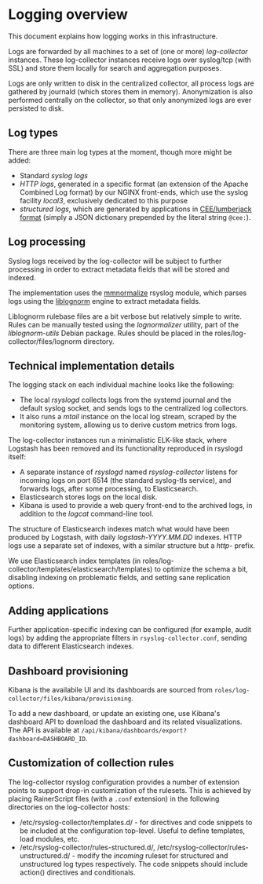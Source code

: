 Logging overview
===

This document explains how logging works in this infrastructure.

Logs are forwarded by all machines to a set of (one or more)
*log-collector* instances. These log-collector instances receive logs
over syslog/tcp (with SSL) and store them locally for search and
aggregation purposes.

Logs are only written to disk in the centralized collector, all
process logs are gathered by journald (which stores them in
memory). Anonymization is also performed centrally on the collector,
so that only anonymized logs are ever persisted to disk.

## Log types

There are three main log types at the moment, though more might be
added:

* Standard *syslog logs*
* *HTTP logs*, generated in a specific format (an extension of the
  Apache Combined Log format) by our NGINX front-ends, which use the
  syslog facility *local3*, exclusively dedicated to this purpose
* *structured logs*, which are generated by applications
  in
  [CEE/lumberjack format](https://www.rsyslog.com/doc/v8-stable/configuration/modules/mmjsonparse.html) (simply
  a JSON dictionary prepended by the literal string `@cee:`).

## Log processing

Syslog logs received by the log-collector will be subject to further
processing in order to extract metadata fields that will be stored and
indexed.

The implementation uses
the
[mmnormalize](https://www.rsyslog.com/doc/v8-stable/configuration/modules/mmnormalize.html) rsyslog
module, which parses logs using
the [liblognorm](http://www.liblognorm.com/files/manual/index.html)
engine to extract metadata fields.

Liblognorm rulebase files are a bit verbose but relatively simple to
write. Rules can be manually tested using the *lognormalizer* utility,
part of the *liblognorm-utils* Debian package. Rules should be placed
in the roles/log-collector/files/lognorm directory.

## Technical implementation details

The logging stack on each individual machine looks like the following:

* The local *rsyslogd* collects logs from the systemd journal and the
  default syslog socket, and sends logs to the centralized log
  collectors.
* It also runs a *mtail* instance on the local log stream, scraped by
  the monitoring system, allowing us to derive custom metrics from
  logs.

The log-collector instances run a minimalistic ELK-like stack, where
Logstash has been removed and its functionality reproduced in rsyslogd
itself:

* A separate instance of *rsyslogd* named *rsyslog-collector* listens
  for incoming logs on port 6514 (the standard syslog-tls service),
  and forwards logs, after some processing, to Elasticsearch.
* Elasticsearch stores logs on the local disk.
* Kibana is used to provide a web query front-end to the archived
  logs, in addition to the *logcat* command-line tool.

The structure of Elasticsearch indexes match what would have been
produced by Logstash, with daily *logstash-YYYY.MM.DD* indexes. HTTP
logs use a separate set of indexes, with a similar structure but a
*http-* prefix.

We use Elasticsearch index templates (in
roles/log-collector/templates/elasticsearch/templates) to optimize the
schema a bit, disabling indexing on problematic fields, and setting
sane replication options.

## Adding applications

Further application-specific indexing can be configured (for example,
audit logs) by adding the appropriate filters in
`rsyslog-collector.conf`, sending data to different Elasticsearch
indexes.

## Dashboard provisioning

Kibana is the availabile UI and its dashboards are sourced from
`roles/log-collector/files/kibana/provisioning`.

To add a new dashboard, or update an existing one, use Kibana's
dashboard API to download the dashboard and its related
visualizations. The API is available at
`/api/kibana/dashboards/export?dashboard=DASHBOARD_ID`.

## Customization of collection rules

The log-collector rsyslog configuration provides a number of extension
points to support drop-in customization of the rulesets. This is
achieved by placing RainerScript files (with a `.conf` extension) in
the following directories on the log-collector hosts:

* /etc/rsyslog-collector/templates.d/ - for directives and code
  snippets to be included at the configuration top-level. Useful to
  define templates, load modules, etc.
* /etc/rsyslog-collector/rules-structured.d/,
  /etc/rsyslog-collector/rules-unstructured.d/ - modify the *incoming*
  ruleset for structured and unstructured log types respectively. The
  code snippets should include action() directives and conditionals.

